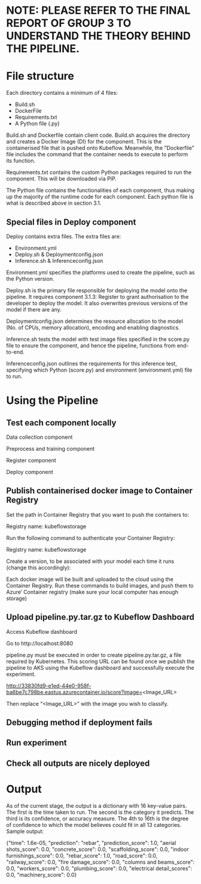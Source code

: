 # NOTE: PLEASE REFER TO THE FINAL REPORT OF GROUP 3 TO UNDERSTAND THE THEORY BEHIND THE PIPELINE.

# **File structure**
Each directory contains a minimum of 4 files: 
- Build.sh
- DockerFile
- Requirements.txt
- A Python file (.py)

Build.sh and Dockerfile contain client code. Build.sh acquires the directory and creates a Docker Image (DI) for the component. This is the containerised file that is pushed onto Kubeflow. Meanwhile, the "Dockerfile" file includes the command that the container needs to execute to perform its function. 

Requirements.txt contains the custom Python packages required to run the component. This will be downloaded via PIP.

The Python file contains the functionalities of each component, thus making up the majority of the runtime code for each component. Each python file is what is described above in section 3.1.

## Special files in Deploy component
Deploy contains extra files. The extra files are:
- Environment.yml
- Deploy.sh & Deploymentconfig.json 
- Inference.sh & Inferenceconfig.json 

Environment.yml specifies the platforms used to create the pipeline, such as the Python version.

Deploy.sh is the primary file responsible for deploying the model onto the pipeline. It requires component 3.1.3: Register to grant authorisation to the developer to deploy the model. It also overwrites previous versions of the model if there are any.

Deploymentconfig.json determines the resource allocation to the model (No. of CPUs, memory allocation), encoding and enabling diagnostics.

Inference.sh tests the model with test image files specified in the score.py file to ensure the component, and hence the pipeline, functions from end-to-end.

Inferenceconfig.json outlines the requirements for this inference test, specifying which Python (score.py) and environment (environment.yml) file to run.


# **Using the Pipeline**

## **Test each component locally**

Data collection component
<!-- python3 data.py -->

Preprocess and training component 
<!-- python3 train.py -->

Register component 
<!-- python register.py --model_path v --model_name c --tenant_id c --service_principal_id v --service_principal_password v --subscription_id v --resource_group x --workspace c -->

Deploy component
<!-- go to debugging section -->


## **Publish containerised docker image to Container Registry**

Set the path in Container Registry that you want to push the containers to:
<!-- export REGISTRY_PATH=<REGISTRY_NAME>.azurecr.io -->
Registry name: kubeflowstorage

Run the following command to authenticate your Container Registry:
<!-- az acr login --name <REGISTRY_NAME> -->
Registry name: kubeflowstorage

Create a version, to be associated with your model each time it runs (change this accordingly):
<!-- export VERSION_TAG=3 -->

Each docker image will be built and uploaded to the cloud using the Container Registry.
Run these commands to build images, and push them to Azure’ Container registry (make sure your local computer has enough storage)
<!-- cd data_collection
docker build . -t ${REGISTRY_PATH}/data_collection:${VERSION_TAG}
docker push ${REGISTRY_PATH}/data_collection:${VERSION_TAG}

cd ../preprocess_training
docker build . -t ${REGISTRY_PATH}/preprocess_training:${VERSION_TAG}
docker push ${REGISTRY_PATH}/preprocess_training:${VERSION_TAG}

cd ../register
docker build . -t ${REGISTRY_PATH}/register:${VERSION_TAG}
docker push ${REGISTRY_PATH}/register:${VERSION_TAG}

cd ../deploy
docker build . -t ${REGISTRY_PATH}/deploy:${VERSION_TAG}
docker push ${REGISTRY_PATH}/deploy:${VERSION_TAG} -->

## **Upload pipeline.py.tar.gz to Kubeflow Dashboard**

Access Kubeflow dashboard 
<!-- kubectl port-forward svc/istio-ingressgateway -n istio-system 8080:80 -->
Go to http://localhost:8080 

pipeline.py must be executed in order to create pipeline.py.tar.gz, a file required by Kubernetes. This scoring URL can be found once we publish the pipeline to AKS using the Kubeflow dashboard and successfully execute the experiment.

http://33830fd9-e1ed-44e0-958f-ba6be7c798be.eastus.azurecontainer.io/score?image=<Image_URL> 

Then replace “<Image_URL>” with the image you wish to classify.

## **Debugging method if deployment fails**


## **Run experiment**

Check all outputs are nicely deployed
- 

# **Output**
As of the current stage, the output is a dictionary with 16 key-value pairs. The first is the time taken to run. The second is the category it predicts. The third is its confidence, or accuracy measure. The 4th to 16th is the degree of confidence to which the model believes could fit in all 13 categories. Sample output:
  
{"time": 1.6e-05, "prediction": "rebar", "prediction_score": 1.0, "aerial shots_score": 0.0, "concrete_score": 0.0, "scaffolding_score": 0.0, "indoor furnishings_score": 0.0, "rebar_score": 1.0, "road_score": 0.0, "railway_score": 0.0, "fire damage_score": 0.0, "columns and beams_score": 0.0, "workers_score": 0.0, "plumbing_score": 0.0, "electrical detail_scores": 0.0, "machinery_score": 0.0}
